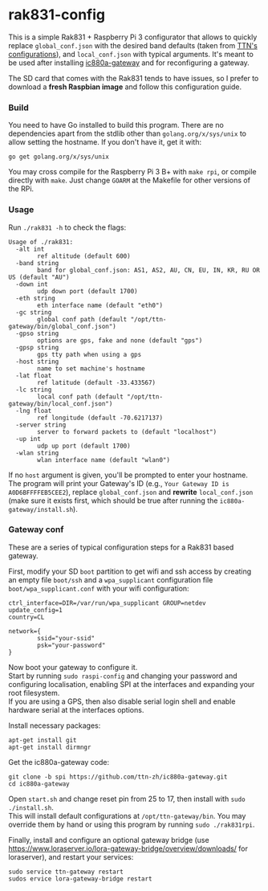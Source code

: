 # rak831-config

This is a simple Rak831 + Raspberry Pi 3 configurator that allows to quickly replace `global_conf.json` with the desired band defaults (taken from [TTN's configurations](https://github.com/TheThingsNetwork/gateway-conf)), and `local_conf.json` with typical arguments. It's meant to be used after installing [ic880a-gateway](https://github.com/ttn-zh/ic880a-gateway.git) and for reconfiguring a gateway.  

The SD card that comes with the Rak831 tends to have issues, so I prefer to download a **fresh Raspbian image** and follow this configuration guide.

### Build

You need to have Go installed to build this program. There are no dependencies apart from the stdlib other than `golang.org/x/sys/unix` to allow setting the hostname. If you don't have it, get it with:

```
go get golang.org/x/sys/unix
```

You may cross compile for the Raspberry Pi 3 B+ with `make rpi`, or compile directly with `make`. Just change `GOARM` at the Makefile for other versions of the RPi.

### Usage

Run `./rak831 -h` to check the flags:

```
Usage of ./rak831:
  -alt int
    	ref altitude (default 600)
  -band string
    	band for global_conf.json: AS1, AS2, AU, CN, EU, IN, KR, RU OR US (default "AU")
  -down int
    	udp down port (default 1700)
  -eth string
    	eth interface name (default "eth0")
  -gc string
    	global conf path (default "/opt/ttn-gateway/bin/global_conf.json")
  -gpso string
    	options are gps, fake and none (default "gps")
  -gpsp string
    	gps tty path when using a gps
  -host string
    	name to set machine's hostname
  -lat float
    	ref latitude (default -33.433567)
  -lc string
    	local conf path (default "/opt/ttn-gateway/bin/local_conf.json")
  -lng float
    	ref longitude (default -70.6217137)
  -server string
    	server to forward packets to (default "localhost")
  -up int
    	udp up port (default 1700)
  -wlan string
    	wlan interface name (default "wlan0")
```
If no `host` argument is given, you'll be prompted to enter your hostname.  
The program will print your Gateway's ID (e.g., `Your Gateway ID is A0D6BFFFFEB5CEE2`), replace `global_conf.json` and **rewrite** `local_conf.json` (make sure it exists first, which should be true after running the `ic880a-gateway/install.sh`).

### Gateway conf

These are a series of typical configuration steps for a Rak831 based gateway.  
  
First, modify your SD `boot` partition to get wifi and ssh access by creating an empty file `boot/ssh` and a `wpa_supplicant` configuration file `boot/wpa_supplicant.conf` with your wifi configuration:

```
ctrl_interface=DIR=/var/run/wpa_supplicant GROUP=netdev
update_config=1
country=CL

network={
        ssid="your-ssid"
        psk="your-password"
}
```
  
Now boot your gateway to configure it.  
Start by running `sudo raspi-config` and changing your password and configuring localisation, enabling SPI at the interfaces and expanding your root filesystem.  
If you are using a GPS, then also disable serial login shell and enable hardware serial at the interfaces options.

Install necessary packages:
```
apt-get install git
apt-get install dirmngr
```
Get the ic880a-gateway code:
```
git clone -b spi https://github.com/ttn-zh/ic880a-gateway.git
cd ic880a-gateway
```
Open `start.sh` and change reset pin from 25 to 17, then install with `sudo ./install.sh`.  
This will install default configurations at `/opt/ttn-gateway/bin`. You may override them by hand or using this program by running `sudo ./rak831rpi`.

Finally, install and configure an optional gateway bridge (use https://www.loraserver.io/lora-gateway-bridge/overview/downloads/ for loraserver), and restart your services:

```
sudo service ttn-gateway restart
sudos ervice lora-gateway-bridge restart
```